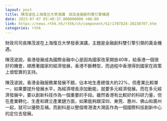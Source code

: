 ```yaml
---
layout: post
title: 陳茂波在上海復旦大學演講　談及金融創科雙引擎機遇
date: 2023-07-07 03:49:37.000000000 +08:00
link: https://news.rthk.hk/rthk/ch/component/k2/1707824-20230707.htm
categories: rthk
---
```


財政司司長陳茂波在上海復旦大學發表演講，主題是金融創科雙引擎引領的黃金機遇。

陳茂波說，香港發展成為國際金融中心是因為國家改革開放40年，給香港一個很好的機會，順應著國家的經濟發展，香港不斷轉型，而過程中香港得到國家在政策上很堅實的支持。

陳茂波說，香港金融服務業發展不錯，佔本地生產總值大約22%，但產業比較單一，如果要提升發展水平，為經濟增長添加動能，就要多元經濟發展。而在多元經濟發展中，要以創新科技作為一個重要的手段。雖然香港有比較好的科研力量，但在產業轉化、生產和建立產業鏈方面，如果能夠跟深圳、東莞、惠州、佛山和廣州一起，就可以優勢互補。而創科是以整個粵港澳大灣區作為一個國際科技創新中心的定位去發展。
